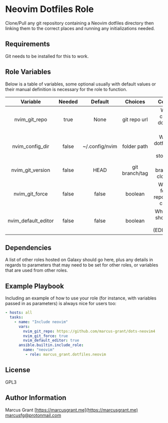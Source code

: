 Neovim Dotfiles Role
====================

Clone/Pull any git repository containing a Neovim dotfiles directory then linking them to the correct places and running any initializations needed.

Requirements
------------

Git needs to be installed for this to work.

Role Variables
--------------

Below is a table of variables, some optional usually with default values or their manual definition is necessary for the role to function.

|     Variable    | Needed|    Default   |   Choices    |                     Comments                    |
|:---------------:|:-----:|:------------:|:------------:|:-----------------------------------------------:|
| nvim_git_repo   | true  | None         | git repo url | Where to clone/pull dotfile repo from           |
| nvim_config_dir | false |~/.config/nvim| folder path  | Where the dotfiles should be stored/linked      |
| nvim_git_version| false | HEAD         |git branch/tag| Which branch/tag to clone or pull               |
| nvim_git_force  | false | false        | boolean      | Whether to force pull repositories on config_dir|
|nvim_default_editor|false| false        | boolean      |Whether nvim should be the default (EDITOR=nvim) |


Dependencies
------------

A list of other roles hosted on Galaxy should go here, plus any details in regards to parameters that may need to be set for other roles, or variables that are used from other roles.

Example Playbook
----------------

Including an example of how to use your role (for instance, with variables passed in as parameters) is always nice for users too:

```yaml
- hosts: all
  tasks:
    - name: "Include neovim"
      vars:
        nvim_git_repo: https://github.com/marcus-grant/dots-neovim4
        nvim_git_force: true
        nvim_default_editor: true
      ansible.builtin.include_role:
        name: "neovim"
         - role: marcus_grant.dotfiles.neovim
```

License
-------

GPL3

Author Information
------------------

Marcus Grant
[https://marcusgrant.me](https://marcusgrant.me)
[marcusfg@protonmail.com](marcusfg@protonmail.com)
